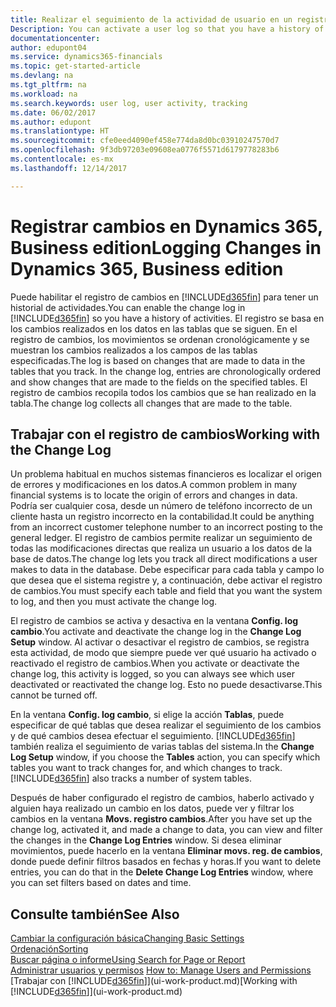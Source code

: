 ```yaml
---
title: Realizar el seguimiento de la actividad de usuario en un registro de cambios | Documentos de Microsoft
Description: You can activate a user log so that you have a history of any changes made to data in tracked tables.
documentationcenter: 
author: edupont04
ms.service: dynamics365-financials
ms.topic: get-started-article
ms.devlang: na
ms.tgt_pltfrm: na
ms.workload: na
ms.search.keywords: user log, user activity, tracking
ms.date: 06/02/2017
ms.author: edupont
ms.translationtype: HT
ms.sourcegitcommit: cfe0eed4090ef458e774da8d0bc03910247570d7
ms.openlocfilehash: 9f3db97203e09608ea0776f5571d6179778283b6
ms.contentlocale: es-mx
ms.lasthandoff: 12/14/2017

---
```

# <a name="logging-changes-in-dynamics-365-business-edition"></a><span data-ttu-id="e690b-102">Registrar cambios en Dynamics 365, Business edition</span><span class="sxs-lookup"><span data-stu-id="e690b-102">Logging Changes in Dynamics 365, Business edition</span></span> 
<span data-ttu-id="e690b-103">Puede habilitar el registro de cambios en [!INCLUDE[d365fin](includes/d365fin_md.md)] para tener un historial de actividades.</span><span class="sxs-lookup"><span data-stu-id="e690b-103">You can enable the change log in [!INCLUDE[d365fin](includes/d365fin_md.md)] so you have a history of activities.</span></span> <span data-ttu-id="e690b-104">El registro se basa en los cambios realizados en los datos en las tablas que se siguen. En el registro de cambios, los movimientos se ordenan cronológicamente y se muestran los cambios realizados a los campos de las tablas especificadas.</span><span class="sxs-lookup"><span data-stu-id="e690b-104">The log is based on changes that are made to data in the tables that you track. In the change log, entries are chronologically ordered and show changes that are made to the fields on the specified tables.</span></span> <span data-ttu-id="e690b-105">El registro de cambios recopila todos los cambios que se han realizado en la tabla.</span><span class="sxs-lookup"><span data-stu-id="e690b-105">The change log collects all changes that are made to the table.</span></span>  

## <a name="working-with-the-change-log"></a><span data-ttu-id="e690b-106">Trabajar con el registro de cambios</span><span class="sxs-lookup"><span data-stu-id="e690b-106">Working with the Change Log</span></span>
<span data-ttu-id="e690b-107">Un problema habitual en muchos sistemas financieros es localizar el origen de errores y modificaciones en los datos.</span><span class="sxs-lookup"><span data-stu-id="e690b-107">A common problem in many financial systems is to locate the origin of errors and changes in data.</span></span> <span data-ttu-id="e690b-108">Podría ser cualquier cosa, desde un número de teléfono incorrecto de un cliente hasta un registro incorrecto en la contabilidad.</span><span class="sxs-lookup"><span data-stu-id="e690b-108">It could be anything from an incorrect customer telephone number to an incorrect posting to the general ledger.</span></span> <span data-ttu-id="e690b-109">El registro de cambios permite realizar un seguimiento de todas las modificaciones directas que realiza un usuario a los datos de la base de datos.</span><span class="sxs-lookup"><span data-stu-id="e690b-109">The change log lets you track all direct modifications a user makes to data in the database.</span></span> <span data-ttu-id="e690b-110">Debe especificar para cada tabla y campo lo que desea que el sistema registre y, a continuación, debe activar el registro de cambios.</span><span class="sxs-lookup"><span data-stu-id="e690b-110">You must specify each table and field that you want the system to log, and then you must activate the change log.</span></span>  

<span data-ttu-id="e690b-111">El registro de cambios se activa y desactiva en la ventana **Config. log cambio**.</span><span class="sxs-lookup"><span data-stu-id="e690b-111">You activate and deactivate the change log in the **Change Log Setup** window.</span></span> <span data-ttu-id="e690b-112">Al activar o desactivar el registro de cambios, se registra esta actividad, de modo que siempre puede ver qué usuario ha activado o reactivado el registro de cambios.</span><span class="sxs-lookup"><span data-stu-id="e690b-112">When you activate or deactivate the change log, this activity is logged, so you can always see which user deactivated or reactivated the change log.</span></span> <span data-ttu-id="e690b-113">Esto no puede desactivarse.</span><span class="sxs-lookup"><span data-stu-id="e690b-113">This cannot be turned off.</span></span>  

<span data-ttu-id="e690b-114">En la ventana **Config. log cambio**, si elige la acción **Tablas**, puede especificar de qué tablas que desea realizar el seguimiento de los cambios y de qué cambios desea efectuar el seguimiento. [!INCLUDE[d365fin](includes/d365fin_md.md)] también realiza el seguimiento de varias tablas del sistema.</span><span class="sxs-lookup"><span data-stu-id="e690b-114">In the **Change Log Setup** window, if you choose the **Tables** action, you can specify which tables you want to track changes for, and which changes to track. [!INCLUDE[d365fin](includes/d365fin_md.md)] also tracks a number of system tables.</span></span>

<span data-ttu-id="e690b-115">Después de haber configurado el registro de cambios, haberlo activado y alguien haya realizado un cambio en los datos, puede ver y filtrar los cambios en la ventana **Movs. registro cambios**.</span><span class="sxs-lookup"><span data-stu-id="e690b-115">After you have set up the change log, activated it, and made a change to data, you can view and filter the changes in the **Change Log Entries** window.</span></span> <span data-ttu-id="e690b-116">Si desea eliminar movimientos, puede hacerlo en la ventana **Eliminar movs. reg. de cambios**, donde puede definir filtros basados en fechas y horas.</span><span class="sxs-lookup"><span data-stu-id="e690b-116">If you want to delete entries, you can do that in the **Delete Change Log Entries** window, where you can set filters based on dates and time.</span></span>  

## <a name="see-also"></a><span data-ttu-id="e690b-117">Consulte también</span><span class="sxs-lookup"><span data-stu-id="e690b-117">See Also</span></span>
[<span data-ttu-id="e690b-118">Cambiar la configuración básica</span><span class="sxs-lookup"><span data-stu-id="e690b-118">Changing Basic Settings</span></span>](ui-change-basic-settings.md)  
[<span data-ttu-id="e690b-119">Ordenación</span><span class="sxs-lookup"><span data-stu-id="e690b-119">Sorting</span></span>](ui-sorting.md)  
[<span data-ttu-id="e690b-120">Buscar página o informe</span><span class="sxs-lookup"><span data-stu-id="e690b-120">Using Search for Page or Report</span></span>](ui-search.md)  
<span data-ttu-id="e690b-121">[Administrar usuarios y permisos](ui-how-users-permissions.md)  </span><span class="sxs-lookup"><span data-stu-id="e690b-121">[How to: Manage Users and Permissions](ui-how-users-permissions.md)  </span></span>  
<span data-ttu-id="e690b-122">[Trabajar con [!INCLUDE[d365fin](includes/d365fin_md.md)]](ui-work-product.md)</span><span class="sxs-lookup"><span data-stu-id="e690b-122">[Working with [!INCLUDE[d365fin](includes/d365fin_md.md)]](ui-work-product.md)</span></span>  

